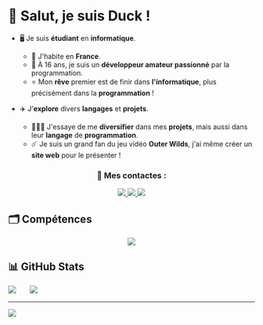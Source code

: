 # 👋 Salut, je suis Duck !
     
- 🖥️ Je suis **étudiant** en **informatique**.
  - 🥖 J'habite en **France**. 
  - 🤖 À 16 ans, je suis un **développeur amateur passionné** par la programmation.
  - ⭐ Mon **rêve** premier est de finir dans **l'informatique**, plus précisément dans la **programmation** !

- ✈️ J'**explore** divers **langages** et **projets**.
  - 👨🏻‍💻 J'essaye de me **diversifier** dans mes **projets**, mais aussi dans leur **langage** de **programmation**.
  - ☄️ Je suis un grand fan du jeu vidéo **Outer Wilds**, j'ai même créer un **site web** pour le présenter !

<div align="center">
  <h3> 📃 Mes contactes : </h3>
</div>

<div align="center">
  <a href="mailto:duckcontact.pro@gmail.com">
    <img src="https://img.shields.io/badge/Gmail-D14836?style=for-the-badge&logo=gmail&logoColor=white" target="_blank"/>
  </a>
     
  <a href="https://www.duckporfolio.xyz/">
    <img src="https://img.shields.io/badge/Portfolio-8DB59A?style=for-the-badge&logo=About.me&logoColor=white" target="_blank"/>
  </a>
  
  <a href="https://x.com/DuckDev0">
    <img src="https://img.shields.io/badge/X-%23000000.svg?style=for-the-badge&logo=X&logoColor=white" target="_blank"/>
  </a>
</div>

## 🗂️ Compétences
<div align="center">
  <a href="https://skillicons.dev">
    <img src="https://skillicons.dev/icons?i=nodejs,python,html,css"/>
  </a>
</div>

## 📊 GitHub Stats
![](https://github-readme-stats.vercel.app/api?username=Rroq1&theme=dark&hide_border=false&include_all_commits=false&count_private=false) &nbsp; &nbsp; &nbsp; ![](https://github-readme-stats.vercel.app/api/top-langs/?username=Rroq1&theme=dark&hide_border=false&include_all_commits=false&count_private=false&layout=compact)

---

[![](https://visitcount.itsvg.in/api?id=Rroq1&label=Vues&color=12&icon=5&pretty=true)](https://visitcount.itsvg.in)
